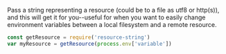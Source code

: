 Pass a string representing a resource (could be to a file as utf8 or http(s)), and this will get it for you--useful for when you want to easily change environment variables between a local filesystem and a remote resource.

```javascript
const getResource = require('resource-string')
var myResource = getResource(process.env['variable'])
```